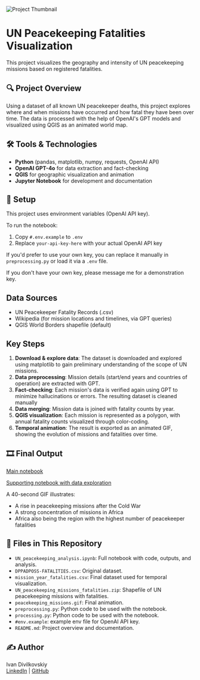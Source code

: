 ![Project Thumbnail](./images/peacekeeping_missions_compressed.gif)

# UN Peacekeeping Fatalities Visualization

This project visualizes the geography and intensity of UN peacekeeping missions based on registered fatalities.

## 🔍 Project Overview

Using a dataset of all known UN peacekeeper deaths, this project explores where and when missions have occurred and how fatal they have been over time. The data is processed with the help of OpenAI's GPT models and visualized using QGIS as an animated world map.

## 🛠 Tools & Technologies

- **Python** (pandas, matplotlib, numpy, requests, OpenAI API)
- **OpenAI GPT-4o** for data extraction and fact-checking
- **QGIS** for geographic visualization and animation
- **Jupyter Notebook** for development and documentation

## 🔧 Setup

This project uses environment variables (OpenAI API key).

To run the notebook:
1. Copy `#.env.example` to `.env`
2. Replace `your-api-key-here` with your actual OpenAI API key

If you'd prefer to use your own key, you can replace it manually in `preprocessing.py` or load it via a `.env` file.

If you don't have your own key, please message me for a demonstration key.

## Data Sources

- UN Peacekeeper Fatality Records (.csv) 
- Wikipedia (for mission locations and timelines, via GPT queries)
- QGIS World Borders shapefile (default)

## Key Steps

1. **Download & explore data**: The dataset is downloaded and explored using matplotlib to gain preliminary understanding of the scope of UN missions. 
2. **Data preprocessing**: Mission details (start/end years and countries of operation) are extracted with GPT.
3. **Fact-checking**: Each mission's data is verified again using GPT to minimize hallucinations or errors. The resulting dataset is cleaned manually
4. **Data merging**: Mission data is joined with fatality counts by year.
5. **QGIS visualization**: Each mission is represented as a polygon, with annual fatality counts visualized through color-coding.
6. **Temporal animation**: The result is exported as an animated GIF, showing the evolution of missions and fatalities over time.

## 🎞 Final Output

[Main notebook](./un_peacekeepers.ipynb)

[Supporting notebook with data exploration](./data_exploration.ipynb)

A 40-second GIF illustrates:
- A rise in peacekeeping missions after the Cold War
- A strong concentration of missions in Africa
- Africa also being the region with the highest number of peacekeeper fatalities

## 📎 Files in This Repository

- `UN_peacekeeping_analysis.ipynb`: Full notebook with code, outputs, and analysis.
- `DPPADPOSS-FATALITIES.csv`: Original dataset. 
- `mission_year_fatalities.csv`: Final dataset used for temporal visualization.
- `UN_peacekeeping_missions_fatalities.zip`: Shapefile of UN peacekeeping missions with fatalities.
- `peacekeeping_missions.gif`: Final animation.
- `preprocessing.py`: Python code to be used with the notebook.
- `processing.py`: Python code to be used with the notebook.
- `#env.example`: example env file for OpenAI API key.
- `README.md`: Project overview and documentation.

## ✍️ Author

Ivan Divilkovskiy  
[LinkedIn](https://www.linkedin.com/in/ivandivilkovskiy) | [GitHub](https://github.com/iv-div)
